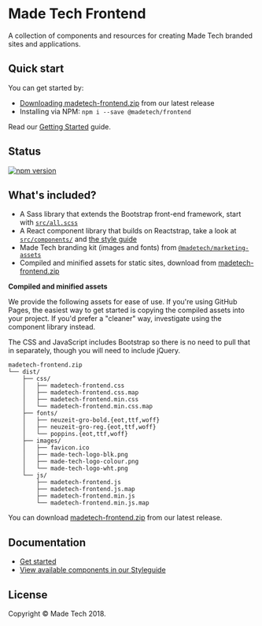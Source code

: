 # Made Tech Frontend

A collection of components and resources for creating Made Tech branded sites and applications.

## Quick start

You can get started by:

 - [Downloading madetech-frontend.zip](https://github.com/madetech/frontend/releases) from our latest release
 - Installing via NPM: `npm i --save @madetech/frontend`

Read our [Getting Started](https://madetech.github.com/frontend/getting-started) guide.

## Status

[![npm version](https://img.shields.io/npm/v/@madetech/frontend.svg)](https://www.npmjs.com/package/@madetech/frontend)

## What's included?

 - A Sass library that extends the Bootstrap front-end framework, start with [`src/all.scss`](https://github.com/madetech/frontend/blob/master/src/all.scss)
 - A React component library that builds on Reactstrap, take a look at [`src/components/`](https://github.com/madetech/frontend/tree/master/src/components) and [the style guide](https://madetech.github.io/frontend/styleguide/)
 - Made Tech branding kit (images and fonts) from [`@madetech/marketing-assets`](https://github.com/madetech/marketing-assets)
 - Compiled and minified assets for static sites, download from [madetech-frontend.zip](https://github.com/madetech/frontend/releases)

**Compiled and minified assets**

We provide the following assets for ease of use. If you're using GitHub Pages, the easiest way to get started is copying the compiled assets into your project. If you'd prefer a "cleaner" way, investigate using the component library instead.

The CSS and JavaScript includes Bootstrap so there is no need to pull that in separately, though you will need to include jQuery.

```
madetech-frontend.zip
└── dist/
    ├── css/
    │   ├── madetech-frontend.css
    │   ├── madetech-frontend.css.map
    │   ├── madetech-frontend.min.css
    │   └── madetech-frontend.min.css.map
    ├── fonts/
    │   ├── neuzeit-gro-bold.{eot,ttf,woff}
    │   ├── neuzeit-gro-reg.{eot,ttf,woff}
    │   └── poppins.{eot,ttf,woff}
    ├── images/
    │   ├── favicon.ico
    │   ├── made-tech-logo-blk.png
    │   ├── made-tech-logo-colour.png
    │   └── made-tech-logo-wht.png
    └── js/
        ├── madetech-frontend.js
        ├── madetech-frontend.js.map
        ├── madetech-frontend.min.js
        └── madetech-frontend.min.js.map
```

You can download [madetech-frontend.zip](https://github.com/madetech/frontend/releases) from our latest release.

## Documentation

 - [Get started](https://madetech.github.com/frontend/getting-started)
 - [View available components in our  Styleguide](https://madetech.github.com/frontend/styleguide/)

## License

Copyright &copy; Made Tech 2018.
